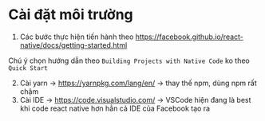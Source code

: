 # Cài đặt môi trường

1. Các bước thực hiện tiến hành theo
https://facebook.github.io/react-native/docs/getting-started.html

Chú ý chọn hướng dẫn theo  `Building Projects with Native Code` ko theo `Quick Start`

2. Cài yarn  -> https://yarnpkg.com/lang/en/ -> thay thế npm, dùng npm rất chậm
3. Cài IDE -> https://code.visualstudio.com/
-> VSCode hiện đang là best khi code react native hơn hẳn cả IDE của Facebook  tạo ra
